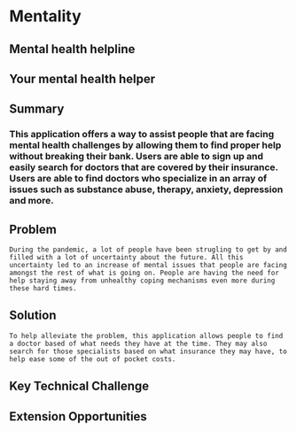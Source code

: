 # Mentality #

## Mental health helpline ##

## Your mental health helper  ##

## Summary ##

   ### This application offers a way to assist people that are facing mental health challenges by allowing them to find proper help without breaking their bank. Users are able to sign up and easily search for doctors that are covered by their insurance. Users are able to find doctors who specialize in an array of issues such as substance abuse, therapy, anxiety, depression and more. ###

## Problem ##

    During the pandemic, a lot of people have been strugling to get by and filled with a lot of uncertainty about the future. All this uncertainty led to an increase of mental issues that people are facing amongst the rest of what is going on. People are having the need for help staying away from unhealthy coping mechanisms even more during these hard times.

## Solution ##

    To help alleviate the problem, this application allows people to find a doctor based of what needs they have at the time. They may also search for those specialists based on what insurance they may have, to help ease some of the out of pocket costs.
    
## Key Technical Challenge ##

## Extension Opportunities ##


